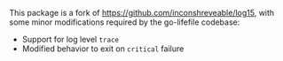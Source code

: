 This package is a fork of https://github.com/inconshreveable/log15, with some
minor modifications required by the go-lifefile codebase:

 * Support for log level `trace`
 * Modified behavior to exit on `critical` failure
